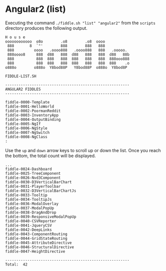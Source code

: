 Angular2 (list)
======

Executing the command `./fiddle.sh "list" "angular2"` from the `scripts` directory produces the following output.

    H o u s e
    oooooooooooo  o8o        .o8        .o8  oooo
     888       8  `"'        888        888   888
     888         oooo   .oooo888   .oooo888   888   .ooooo.
     888oooo8     888  d88   888  d88   888   888  d88   88b
     888          888  888   888  888   888   888  888ooo888
     888          888  888   888  888   888   888  888    .o
    o888o        o888o  Y8bod88P   Y8bod88P  o888o  Y8bod8P
    
    FIDDLE-LIST.SH
    
    --------------------------------------------------------
    ANGULAR2 FIDDLES
    --------------------------------------------------------
    
    fiddle-0000-Template
    fiddle-0001-HelloWorld
    fiddle-0002-PoormanReddit
    fiddle-0003-InventoryApp
    fiddle-0004-OutputBinding
    fiddle-0005-NgIf
    fiddle-0006-NgStyle
    fiddle-0007-NgSwitch
    fiddle-0008-NgClass
    :
    
Use the `up` and `down` arrow keys to scroll up or down the list. Once you reach the bottom, the total count will
be displayed.

    ...
    fiddle-0024-Dashboard
    fiddle-0025-TreeComponent
    fiddle-0026-Nvd3Component
    fiddle-0030-D3VerticalBarChart
    fiddle-0031-PlayerToolbar
    fiddle-0032-D3VerticalBarChartJs
    fiddle-0033-Tooltip
    fiddle-0034-TooltipJs
    fiddle-0036-ModalOverlay
    fiddle-0037-ModalPopUp
    fiddle-0038-DragAndDrop
    fiddle-0039-ResponsiveModalPopUp
    fiddle-0040-CSVReporter
    fiddle-0041-JqueryCSV
    fiddle-0042-DeepLinks
    fiddle-0043-ComponentRouting
    fiddle-0044-GridStateRouting
    fiddle-0045-AttributeDirective
    fiddle-0046-StructuralDirective
    fiddle-0047-HeightDirective
    
    --------------------------------------------------------
    Total:  42
